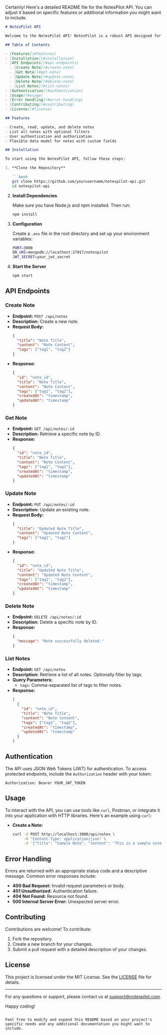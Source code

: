 Certainly! Here's a detailed README file for the NotesPilot API. You can adjust it based on specific features or additional information you might want to include.

```markdown
# NotesPilot API

Welcome to the NotesPilot API! NotesPilot is a robust API designed for seamless note-taking and management. This API allows developers to integrate note-taking functionalities into their applications with ease.

## Table of Contents

- [Features](#features)
- [Installation](#installation)
- [API Endpoints](#api-endpoints)
  - [Create Note](#create-note)
  - [Get Note](#get-note)
  - [Update Note](#update-note)
  - [Delete Note](#delete-note)
  - [List Notes](#list-notes)
- [Authentication](#authentication)
- [Usage](#usage)
- [Error Handling](#error-handling)
- [Contributing](#contributing)
- [License](#license)

## Features

- Create, read, update, and delete notes
- List all notes with optional filters
- User authentication and authorization
- Flexible data model for notes with custom fields

## Installation

To start using the NotesPilot API, follow these steps:

1. **Clone the Repository**

   ```bash
   git clone https://github.com/yourusername/notespilot-api.git
   cd notespilot-api
   ```

2. **Install Dependencies**

   Make sure you have Node.js and npm installed. Then run:

   ```bash
   npm install
   ```

3. **Configuration**

   Create a `.env` file in the root directory and set up your environment variables:

   ```bash
   PORT=3000
   DB_URI=mongodb://localhost:27017/notespilot
   JWT_SECRET=your_jwt_secret
   ```

4. **Start the Server**

   ```bash
   npm start
   ```

## API Endpoints

### Create Note

- **Endpoint:** `POST /api/notes`
- **Description:** Create a new note.
- **Request Body:**
  ```json
  {
    "title": "Note Title",
    "content": "Note Content",
    "tags": ["tag1", "tag2"]
  }
  ```
- **Response:**
  ```json
  {
    "id": "note_id",
    "title": "Note Title",
    "content": "Note Content",
    "tags": ["tag1", "tag2"],
    "createdAt": "timestamp",
    "updatedAt": "timestamp"
  }
  ```

### Get Note

- **Endpoint:** `GET /api/notes/:id`
- **Description:** Retrieve a specific note by ID.
- **Response:**
  ```json
  {
    "id": "note_id",
    "title": "Note Title",
    "content": "Note Content",
    "tags": ["tag1", "tag2"],
    "createdAt": "timestamp",
    "updatedAt": "timestamp"
  }
  ```

### Update Note

- **Endpoint:** `PUT /api/notes/:id`
- **Description:** Update an existing note.
- **Request Body:**
  ```json
  {
    "title": "Updated Note Title",
    "content": "Updated Note Content",
    "tags": ["tag1", "tag2"]
  }
  ```
- **Response:**
  ```json
  {
    "id": "note_id",
    "title": "Updated Note Title",
    "content": "Updated Note Content",
    "tags": ["tag1", "tag2"],
    "createdAt": "timestamp",
    "updatedAt": "timestamp"
  }
  ```

### Delete Note

- **Endpoint:** `DELETE /api/notes/:id`
- **Description:** Delete a specific note by ID.
- **Response:**
  ```json
  {
    "message": "Note successfully deleted."
  }
  ```

### List Notes

- **Endpoint:** `GET /api/notes`
- **Description:** Retrieve a list of all notes. Optionally filter by tags.
- **Query Parameters:**
  - `tags`: Comma-separated list of tags to filter notes.
- **Response:**
  ```json
  [
    {
      "id": "note_id",
      "title": "Note Title",
      "content": "Note Content",
      "tags": ["tag1", "tag2"],
      "createdAt": "timestamp",
      "updatedAt": "timestamp"
    }
  ]
  ```

## Authentication

The API uses JSON Web Tokens (JWT) for authentication. To access protected endpoints, include the `Authorization` header with your token:

```http
Authorization: Bearer YOUR_JWT_TOKEN
```

## Usage

To interact with the API, you can use tools like `curl`, Postman, or integrate it into your application with HTTP libraries. Here's an example using `curl`:

- **Create a Note:**

  ```bash
  curl -X POST http://localhost:3000/api/notes \
       -H "Content-Type: application/json" \
       -d '{"title": "Sample Note", "content": "This is a sample note.", "tags": ["sample"]}'
  ```

## Error Handling

Errors are returned with an appropriate status code and a descriptive message. Common error responses include:

- **400 Bad Request:** Invalid request parameters or body.
- **401 Unauthorized:** Authentication failure.
- **404 Not Found:** Resource not found.
- **500 Internal Server Error:** Unexpected server error.

## Contributing

Contributions are welcome! To contribute:

1. Fork the repository.
2. Create a new branch for your changes.
3. Submit a pull request with a detailed description of your changes.

## License

This project is licensed under the MIT License. See the [LICENSE](LICENSE) file for details.

---

For any questions or support, please contact us at [support@notespilot.com](mailto:support@notespilot.com).

Happy coding!
```

Feel free to modify and expand this README based on your project's specific needs and any additional documentation you might want to include.
